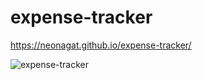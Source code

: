 # expense-tracker

https://neonagat.github.io/expense-tracker/

![expense-tracker](https://user-images.githubusercontent.com/73759315/164573824-e6f3b080-5b19-42e1-be51-9b341af37622.png)
